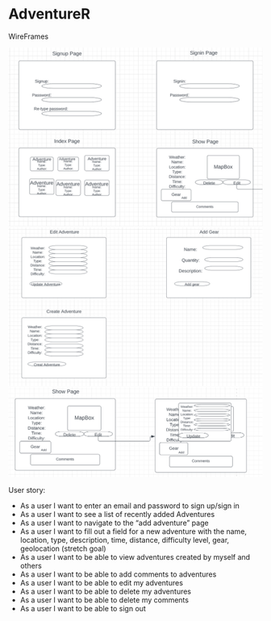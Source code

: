 # AdventureR

WireFrames

![alt text](/Screen%20Shot%202022-04-01%20at%2013.07.49.png)
![alt text](/Screen%20Shot%202022-04-01%20at%2013.08.36.png)
![alt tex](/Screen%20Shot%202022-04-01%20at%2013.17.41.png)


User story:
- As a user I want to enter an email and password to sign up/sign in
- As a user I want to see a list of recently added Adventures
- As a user I want to navigate to the “add adventure” page
- As a user I want to fill out a field for a new adventure with the name, location, type, description, time, distance, difficulty level, gear, geolocation (stretch goal)
- As a user I want to be able to view adventures created by myself and others
- As a user I want to be able to add comments to adventures
- As a user I want to be able to edit my adventures
- As a user I want to be able to delete my adventures
- As a user I want to be able to delete my comments
- As a user I want to be able to sign out